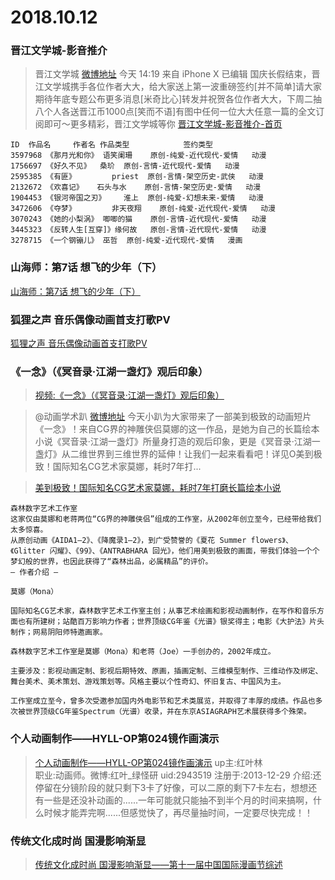 # 2018.10.12


### 晋江文学城-影音推介

>晋江文学城  [微博地址](https://weibo.com/1732420735/GDzgkCtnf)
>今天 14:19 来自 iPhone X 已编辑
>国庆长假结束，晋江文学城携手各位作者大大，给大家送上第一波重磅签约[并不简单]请大家期待年底专题公布更多消息[米奇比心]转发并祝贺各位作者大大，下周二抽八个人各送晋江币1000点[笑而不语]有图中任何一位大大任意一篇的全文订阅即可～更多精彩，晋江文学城等你 [晋江文学城-影音推介-首页 ​​](http://www.jjwxc.net/videoIntroduction.php)
```
ID	作品名		作者名	作品类型			签约类型
3597968	《那月光和你》	语笑阑珊	原创-纯爱-近代现代-爱情	动漫
1756697	《好久不见》	桑玠	原创-言情-近代现代-爱情	动漫
2595385	《有匪》		priest	原创-言情-架空历史-武侠	动漫
2132672	《欢喜记》	石头与水	原创-言情-架空历史-爱情	动漫
1904453	《银河帝国之刃》	淮上	原创-纯爱-幻想未来-爱情	动漫
3472606	《夺梦》		非天夜翔	原创-纯爱-近代现代-爱情	动漫
3070243	《她的小梨涡》	唧唧的猫	原创-言情-近代现代-爱情	动漫
3445323	《反转人生[互穿]》缘何故	原创-言情-近代现代-爱情	动漫
3278715	《一个钢镚儿》	巫哲	原创-纯爱-近代现代-爱情	漫画 
```

### 山海师：第7话 想飞的少年（下）

[山海师：第7话 想飞的少年（下）](https://www.bilibili.com/bangumi/play/ep251736/)

### 狐狸之声 音乐偶像动画首支打歌PV 

[狐狸之声 音乐偶像动画首支打歌PV](https://www.iqiyi.com/v_19rr6600cw.html)


### 《一念》（《冥音录·江湖一盏灯》观后印象）


>[视频:《一念》（《冥音录·江湖一盏灯》观后印象）](https://v.qq.com/x/page/m07092e7gvp.html)

>@动画学术趴  [微博地址](https://weibo.com/3899327798/GDsWNA8KN)
>今天小趴为大家带来了一部美到极致的动画短片《一念》！来自CG界的神雕侠侣莫娜的这一作品，是她为自己的长篇绘本小说《冥音录·江湖一盏灯》所量身打造的观后印象，更是《冥音录·江湖一盏灯》从二维世界到三维世界的延伸！让我们一起来看看吧！详见O美到极致！国际知名CG艺术家莫娜，耗时7年打... 


> [美到极致！国际知名CG艺术家莫娜，耗时7年打磨长篇绘本小说](https://mp.weixin.qq.com/s/zg2ohAAASnOlhbJX2DnZcA)  
```
森林数字艺术工作室   
这家仅由莫娜和老蒋两位“CG界的神雕侠侣”组成的工作室，从2002年创立至今，已经带给我们太多惊喜。  
从原创动画《AIDA1—2》、《降魔录1—2》，到广受赞誉的《夏花 Summer flowers》、《Glitter 闪耀》、《99》、《ANTRABHARA 回光》，他们用美到极致的画面，带我们体验一个个梦幻般的世界，也因此获得了“森林出品，必属精品”的评价。   
— 作者介绍 —
 
莫娜（Mona）

国际知名CG艺术家，森林数字艺术工作室主创；从事艺术绘画和影视动画制作，在写作和音乐方面也有所建树；站酷百万影响力作者；世界顶级CG年鉴《光谱》银奖得主；电影《大护法》片头制作；网易阴阳师特邀画家。
  
森林数字艺术工作室是莫娜（Mona）和老蒋（Joe）一手创办的，2002年成立。

主要涉及：影视动画定制、影视后期特效、原画，插画定制、三维模型制作、三维动作及绑定、舞台美术、美术策划、游戏策划等。风格主要以个性奇幻、怀旧复古、中国风为主。
 
工作室成立至今，曾多次受邀参加国内外电影节和艺术类展览，并取得了丰厚的成绩。作品也多次被世界顶级CG年鉴Spectrum（光谱）收录，并在东京ASIAGRAPH艺术展获得多个殊荣。
```
### 个人动画制作——HYLL-OP第024镜作画演示

>[个人动画制作——HYLL-OP第024镜作画演示](https://www.bilibili.com/video/av33618583/)
> up主:红叶林    
> 职业:动画师。微博:红叶_绿怪研  uid:2943519 注册于:2013-12-29
> 介绍:还停留在分镜阶段的就只剩下3卡了好像，可以二原的剩下7卡左右，想想还有一些是还没补动画的......一年可能就只能抽不到半个月的时间来搞啊，什么时候才能弄完啊......但感觉快了，再尽量抽时间，一定要尽快完成！！  




### 传统文化成时尚 国漫影响渐显
> [传统文化成时尚 国漫影响渐显——第十一届中国国际漫画节综述](http://epaper.ccdy.cn/html/2018-10/12/content_243514.htm)
